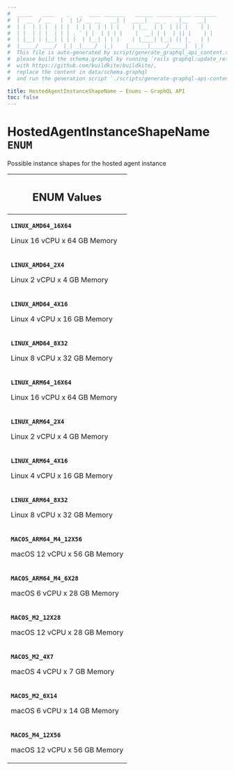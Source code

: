 ```yaml
---
#  _____   ____    _   _  ____ _______   ______ _____ _____ _______
#  |  __  / __   |  | |/ __ __   __| |  ____|  __ _   _|__   __|
#  | |  | | |  | | |  | | |  | | | |    | |__  | |  | || |    | |
#  | |  | | |  | | | . ` | |  | | | |    |  __| | |  | || |    | |
#  | |__| | |__| | | |  | |__| | | |    | |____| |__| || |_   | |
#  |_____/ ____/  |_| _|____/  |_|    |______|_____/_____|  |_|
#  This file is auto-generated by script/generate_graphql_api_content.sh,
#  please build the schema.graphql by running `rails graphql:update_reference_schema`
#  with https://github.com/buildkite/buildkite/,
#  replace the content in data/schema.graphql
#  and run the generation script `./scripts/generate-graphql-api-content.sh`.

title: HostedAgentInstanceShapeName – Enums – GraphQL API
toc: false
---
```

<!-- vale off -->
<h1 class="has-pills">
  HostedAgentInstanceShapeName
  <span data-algolia-exclude><span class="pill pill--enum pill--normal-case pill--large"><code>ENUM</code></span></span>
</h1>
<!-- vale on -->


Possible instance shapes for the hosted agent instance









<table class="responsive-table responsive-table--single-column-rows">
  <thead>
    <th>
      <h2 data-algolia-exclude>ENUM Values</h2>
    </th>
  </thead>
  <tbody>
    <tr><td><p><strong><code>LINUX_AMD64_16X64</code></strong></p><p>Linux 16 vCPU x 64 GB Memory</p></td></tr><tr><td><p><strong><code>LINUX_AMD64_2X4</code></strong></p><p>Linux 2 vCPU x 4 GB Memory</p></td></tr><tr><td><p><strong><code>LINUX_AMD64_4X16</code></strong></p><p>Linux 4 vCPU x 16 GB Memory</p></td></tr><tr><td><p><strong><code>LINUX_AMD64_8X32</code></strong></p><p>Linux 8 vCPU x 32 GB Memory</p></td></tr><tr><td><p><strong><code>LINUX_ARM64_16X64</code></strong></p><p>Linux 16 vCPU x 64 GB Memory</p></td></tr><tr><td><p><strong><code>LINUX_ARM64_2X4</code></strong></p><p>Linux 2 vCPU x 4 GB Memory</p></td></tr><tr><td><p><strong><code>LINUX_ARM64_4X16</code></strong></p><p>Linux 4 vCPU x 16 GB Memory</p></td></tr><tr><td><p><strong><code>LINUX_ARM64_8X32</code></strong></p><p>Linux 8 vCPU x 32 GB Memory</p></td></tr><tr><td><p><strong><code>MACOS_ARM64_M4_12X56</code></strong></p><p>macOS 12 vCPU x 56 GB Memory</p></td></tr><tr><td><p><strong><code>MACOS_ARM64_M4_6X28</code></strong></p><p>macOS 6 vCPU x 28 GB Memory</p></td></tr><tr><td><p><strong><code>MACOS_M2_12X28</code></strong></p><p>macOS 12 vCPU x 28 GB Memory</p></td></tr><tr><td><p><strong><code>MACOS_M2_4X7</code></strong></p><p>macOS 4 vCPU x 7 GB Memory</p></td></tr><tr><td><p><strong><code>MACOS_M2_6X14</code></strong></p><p>macOS 6 vCPU x 14 GB Memory</p></td></tr><tr><td><p><strong><code>MACOS_M4_12X56</code></strong></p><p>macOS 12 vCPU x 56 GB Memory</p></td></tr>
  </tbody>
</table>

